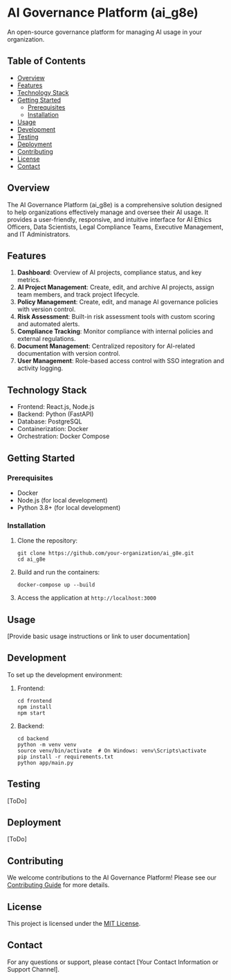 # AI Governance Platform (ai_g8e)

An open-source governance platform for managing AI usage in your organization.

## Table of Contents

- [Overview](#overview)
- [Features](#features)
- [Technology Stack](#technology-stack)
- [Getting Started](#getting-started)
  - [Prerequisites](#prerequisites)
  - [Installation](#installation)
- [Usage](#usage)
- [Development](#development)
- [Testing](#testing)
- [Deployment](#deployment)
- [Contributing](#contributing)
- [License](#license)
- [Contact](#contact)

## Overview

The AI Governance Platform (ai_g8e) is a comprehensive solution designed to help organizations effectively manage and oversee their AI usage. It provides a user-friendly, responsive, and intuitive interface for AI Ethics Officers, Data Scientists, Legal Compliance Teams, Executive Management, and IT Administrators.

## Features

1. **Dashboard**: Overview of AI projects, compliance status, and key metrics.
2. **AI Project Management**: Create, edit, and archive AI projects, assign team members, and track project lifecycle.
3. **Policy Management**: Create, edit, and manage AI governance policies with version control.
4. **Risk Assessment**: Built-in risk assessment tools with custom scoring and automated alerts.
5. **Compliance Tracking**: Monitor compliance with internal policies and external regulations.
6. **Document Management**: Centralized repository for AI-related documentation with version control.
7. **User Management**: Role-based access control with SSO integration and activity logging.

## Technology Stack

- Frontend: React.js, Node.js
- Backend: Python (FastAPI)
- Database: PostgreSQL
- Containerization: Docker
- Orchestration: Docker Compose

## Getting Started

### Prerequisites

- Docker
- Node.js (for local development)
- Python 3.8+ (for local development)

### Installation

1. Clone the repository:
   ```
   git clone https://github.com/your-organization/ai_g8e.git
   cd ai_g8e
   ```

2. Build and run the containers:
   ```
   docker-compose up --build
   ```

3. Access the application at `http://localhost:3000`

## Usage

[Provide basic usage instructions or link to user documentation]

## Development

To set up the development environment:

1. Frontend:
   ```
   cd frontend
   npm install
   npm start
   ```

2. Backend:
   ```
   cd backend
   python -m venv venv
   source venv/bin/activate  # On Windows: venv\Scripts\activate
   pip install -r requirements.txt
   python app/main.py
   ```

## Testing

[ToDo]

## Deployment

[ToDo]

## Contributing

We welcome contributions to the AI Governance Platform! Please see our [Contributing Guide](CONTRIBUTING.md) for more details.

## License

This project is licensed under the [MIT License](LICENSE).

## Contact

For any questions or support, please contact [Your Contact Information or Support Channel].
